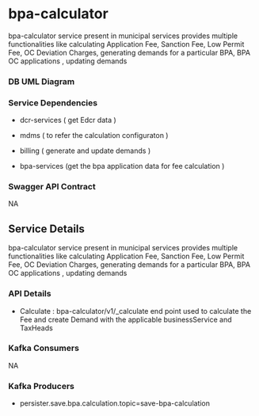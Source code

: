 
# bpa-calculator

bpa-calculator service present in municipal services provides multiple functionalities like calculating Application Fee, Sanction Fee, Low Permit Fee, OC Deviation Charges, generating demands for a particular BPA, BPA OC applications , updating demands

### DB UML Diagram



### Service Dependencies

- dcr-services ( get  Edcr data )

- mdms  ( to refer the calculation configuraton )

- billing ( generate and update demands )

- bpa-services (get the bpa application data for fee calculation )

### Swagger API Contract

NA

## Service Details

bpa-calculator service present in municipal services provides multiple functionalities like calculating Application Fee, Sanction Fee, Low Permit Fee, OC Deviation Charges, generating demands for a particular BPA, BPA OC applications , updating demands

### API Details
- Calculate : bpa-calculator/v1/_calculate end point used to calculate the Fee and create Demand with the applicable businessService and TaxHeads

### Kafka Consumers
NA

### Kafka Producers
- persister.save.bpa.calculation.topic=save-bpa-calculation
